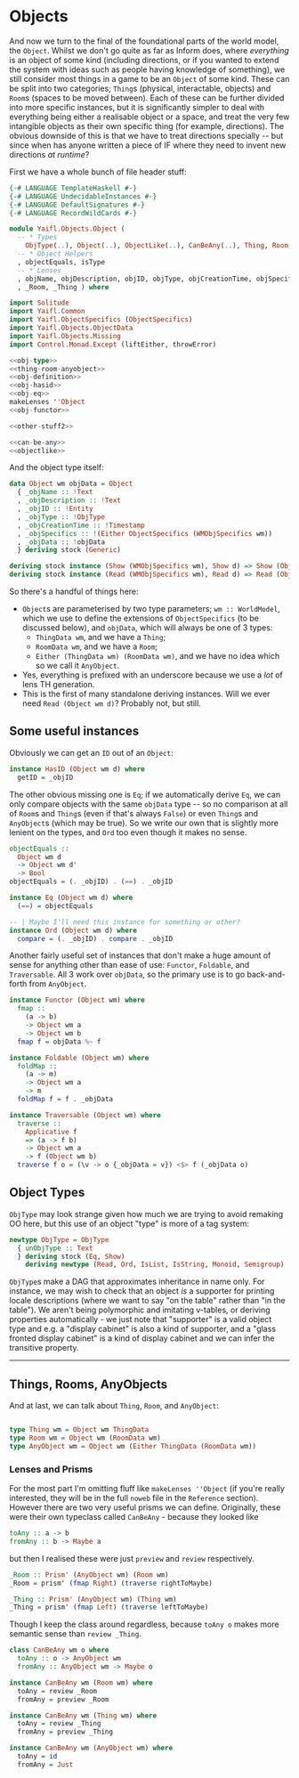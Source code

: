 # Objects

And now we turn to the final of the foundational parts of the world model, the `Object`. Whilst we don't go quite as far as
Inform does, where *everything* is an object of some kind (including directions, or if you wanted to extend the system with ideas such as people having knowledge of something), we still consider most things in a game to be an `Object` of some kind. These can be split into two categories; `Thing`s (physical, interactable, objects) and `Room`s (spaces to be moved between). Each of these can be further divided into more specific instances, but it is significantly simpler to deal with everything being either a realisable object or a space, and treat the very few intangible objects as their own specific thing (for example, directions). The obvious downside of this is that we have to treat directions specially -- but since when has anyone written a piece of IF where they need to invent new directions *at runtime*? 

First we have a whole bunch of file header stuff:

```haskell file=src/Yaifl/Objects/Object.hs
{-# LANGUAGE TemplateHaskell #-}
{-# LANGUAGE UndecidableInstances #-}
{-# LANGUAGE DefaultSignatures #-}
{-# LANGUAGE RecordWildCards #-}

module Yaifl.Objects.Object ( 
  -- * Types
    ObjType(..), Object(..), ObjectLike(..), CanBeAny(..), Thing, Room, AnyObject
  -- * Object Helpers
  , objectEquals, isType
  -- * Lenses
  , objName, objDescription, objID, objType, objCreationTime, objSpecifics, objData, containedBy
  , _Room, _Thing ) where

import Solitude
import Yaifl.Common
import Yaifl.ObjectSpecifics (ObjectSpecifics)
import Yaifl.Objects.ObjectData
import Yaifl.Objects.Missing
import Control.Monad.Except (liftEither, throwError)

<<obj-type>>
<<thing-room-anyobject>>
<<obj-definition>>
<<obj-hasid>>
<<obj-eq>>
makeLenses ''Object
<<obj-functor>>

<<other-stuff2>>

<<can-be-any>>
<<objectlike>>
```

And the object type itself:

```haskell id=obj-definition
data Object wm objData = Object
  { _objName :: !Text
  , _objDescription :: !Text
  , _objID :: !Entity
  , _objType :: !ObjType
  , _objCreationTime :: !Timestamp
  , _objSpecifics :: !(Either ObjectSpecifics (WMObjSpecifics wm))
  , _objData :: !objData
  } deriving stock (Generic)

deriving stock instance (Show (WMObjSpecifics wm), Show d) => Show (Object wm d)
deriving stock instance (Read (WMObjSpecifics wm), Read d) => Read (Object wm d)
```

So there's a handful of things here:  

- `Object`s are parameterised by two type parameters; `wm :: WorldModel`, which we use to define the extensions of `ObjectSpecifics` (to be discussed below), and `objData`, which will always be one of 3 types:
  - `ThingData wm`, and we have a `Thing`;
  - `RoomData wm`, and we have a `Room`;
  - `Either (ThingData wm) (RoomData wm)`, and we have no idea which so we call it `AnyObject`.
- Yes, everything is prefixed with an underscore because we use a *lot* of lens TH generation.
- This is the first of many standalone deriving instances. Will we ever need `Read (Object wm d)`? Probably not, but still.

## Some useful instances 

Obviously we can get an `ID` out of an `Object`:

```haskell id=obj-hasid
instance HasID (Object wm d) where
  getID = _objID
```

The other obvious missing one is `Eq`; if we automatically derive `Eq`, we can only compare objects with the same `objData` type -- so no comparison at all of `Room`s and `Thing`s (even if that's always `False`) or even `Thing`s and `AnyObject`s (which may be true). So we write our own that is slightly more lenient on the types, and `Ord` too even though it makes no sense.

```haskell id=obj-eq
objectEquals :: 
  Object wm d
  -> Object wm d'
  -> Bool
objectEquals = (. _objID) . (==) . _objID

instance Eq (Object wm d) where
  (==) = objectEquals

-- | Maybe I'll need this instance for something or other? 
instance Ord (Object wm d) where
  compare = (. _objID) . compare . _objID
```

Another fairly useful set of instances that don't make a huge amount of sense for anything other than ease of use: `Functor`, `Foldable`, and `Traversable`. All 3 work over `objData`, so the primary use is to go back-and-forth from `AnyObject`.

```haskell id=obj-functor
instance Functor (Object wm) where
  fmap :: 
    (a -> b)
    -> Object wm a
    -> Object wm b
  fmap f = objData %~ f

instance Foldable (Object wm) where
  foldMap :: 
    (a -> m)
    -> Object wm a 
    -> m
  foldMap f = f . _objData

instance Traversable (Object wm) where
  traverse :: 
    Applicative f 
    => (a -> f b) 
    -> Object wm a 
    -> f (Object wm b)
  traverse f o = (\v -> o {_objData = v}) <$> f (_objData o)
```

## Object Types

`ObjType` may look strange given how much we are trying to avoid remaking OO here, but this use of an object "type" is more of a tag system:

```haskell id=obj-type
newtype ObjType = ObjType
  { unObjType :: Text
  } deriving stock (Eq, Show)
    deriving newtype (Read, Ord, IsList, IsString, Monoid, Semigroup)
```
`ObjType`s make a DAG that approximates inheritance in name only. For instance, we may wish to check that an object *is* a supporter for printing locale descriptions (where we want to say "on the table" rather than "in the table"). We aren't being polymorphic and imitating v-tables, or deriving properties automatically - we just note that "supporter" is a valid object type and e.g. a "display cabinet" is also a kind of supporter, and a "glass fronted display cabinet" is a kind of display cabinet and we can infer the transitive property.

---

## Things, Rooms, AnyObjects

And at last, we can talk about `Thing`, `Room`, and `AnyObject`:

```haskell id=thing-room-anyobject

type Thing wm = Object wm ThingData
type Room wm = Object wm (RoomData wm)
type AnyObject wm = Object wm (Either ThingData (RoomData wm))

```

### Lenses and Prisms

For the most part I'm omitting fluff like `makeLenses ''Object` (if you're really interested, they will be in the full `noweb` file in the `Reference` section). However there are two very useful prisms we can define. Originally, these were their own typeclass called `CanBeAny` - because they looked like 

```haskell
toAny :: a -> b
fromAny :: b -> Maybe a
```

but then I realised these were just `preview` and `review` respectively. 

```haskell obj-prisms
_Room :: Prism' (AnyObject wm) (Room wm)
_Room = prism' (fmap Right) (traverse rightToMaybe)

_Thing :: Prism' (AnyObject wm) (Thing wm)
_Thing = prism' (fmap Left) (traverse leftToMaybe)
```

Though I keep the class around regardless, because `toAny o` makes more semantic sense than `review _Thing`.

```haskell id=can-be-any
class CanBeAny wm o where
  toAny :: o -> AnyObject wm
  fromAny :: AnyObject wm -> Maybe o

instance CanBeAny wm (Room wm) where
  toAny = review _Room
  fromAny = preview _Room

instance CanBeAny wm (Thing wm) where
  toAny = review _Thing
  fromAny = preview _Thing

instance CanBeAny wm (AnyObject wm) where
  toAny = id
  fromAny = Just
```
